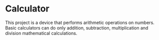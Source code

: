 # Calculator
This project is a device that performs arithmetic operations on numbers. Basic calculators can do only addition, subtraction, multiplication and division mathematical calculations.
